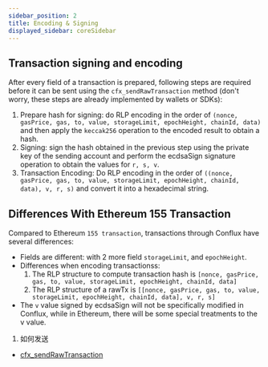 ```yaml
---
sidebar_position: 2
title: Encoding & Signing
displayed_sidebar: coreSidebar
---
```


## Transaction signing and encoding

After every field of a transaction is prepared, following steps are required before it can be sent using the `cfx_sendRawTransaction` method (don't worry, these steps are already implemented by wallets or SDKs):

1. Prepare hash for signing: do RLP encoding in the order of `(nonce, gasPrice, gas, to, value, storageLimit, epochHeight, chainId, data)` and then apply the `keccak256` operation to the encoded result to obtain a hash.
2. Signing: sign the hash obtained in the previous step using the private key of the sending account and perform the ecdsaSign signature operation to obtain the values for `r, s, v`.
3. Transaction Encoding: Do RLP encoding in the order of `((nonce, gasPrice, gas, to, value, storageLimit, epochHeight, chainId, data), v, r, s)` and convert it into a hexadecimal string.

## Differences With Ethereum 155 Transaction

Compared to Ethereum `155 transaction`, transactions through Conflux have several differences:

* Fields are different: with 2 more field `storageLimit`, and `epochHeight`.
* Differences when encoding transactionss:
  1. The RLP structure to compute transaction hash is `[nonce, gasPrice, gas, to, value, storageLimit, epochHeight, chainId, data]`
  2. The RLP structure of a rawTx is `[[nonce, gasPrice, gas, to, value, storageLimit, epochHeight, chainId, data], v, r, s]`
* The `v` value signed by ecdsaSign will not be specifically modified in Conflux, while in Ethereum, there will be some special treatments to the v value.

1. 如何发送
- [cfx_sendRawTransaction](../build/json-rpc/cfx-namespace.md#cfx_sendrawtransaction)